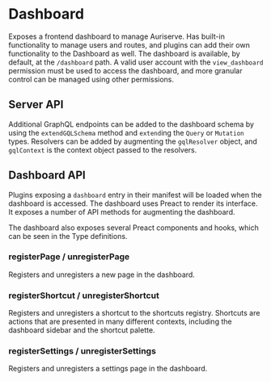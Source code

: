# Dashboard

Exposes a frontend dashboard to manage Auriserve. Has built-in functionality to manage users and routes, and plugins can add their own functionality to the Dashboard as well. The dashboard is available, by default, at the `/dashboard` path. A valid user account with the `view_dashboard` permission must be used to access the dashboard, and more granular control can be managed using other permissions.

## Server API

Additional GraphQL endpoints can be added to the dashboard schema by using the `extendGQLSchema` method and `extend`ing the `Query` or `Mutation` types. Resolvers can be added by augmenting the `gqlResolver` object, and `gqlContext` is the context object passed to the resolvers.

## Dashboard API

Plugins exposing a `dashboard` entry in their manifest will be loaded when the dashboard is accessed. The dashboard uses Preact to render its interface. It exposes a number of API methods for augmenting the dashboard.

The dashboard also exposes several Preact components and hooks, which can be seen in the Type definitions.

### registerPage / unregisterPage

Registers and unregisters a new page in the dashboard.

### registerShortcut / unregisterShortcut

Registers and unregisters a shortcut to the shortcuts registry. Shortcuts are actions that are presented in many different contexts, including the dashboard sidebar and the shortcut palette.

### registerSettings / unregisterSettings

Registers and unregisters a settings page in the dashboard.
